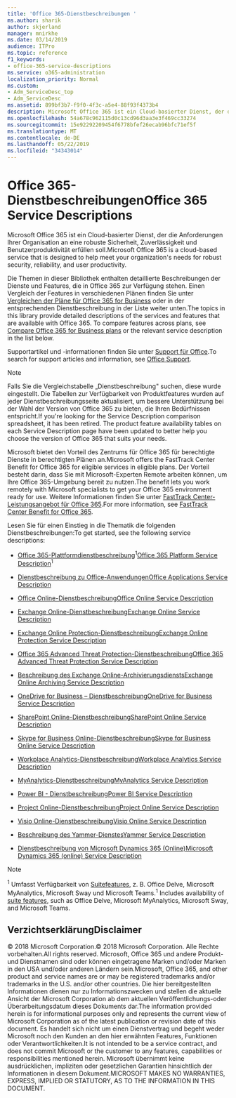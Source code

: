 ```yaml
---
title: 'Office 365-Dienstbeschreibungen '
ms.author: sharik
author: skjerland
manager: mnirkhe
ms.date: 03/14/2019
audience: ITPro
ms.topic: reference
f1_keywords:
- office-365-service-descriptions
ms.service: o365-administration
localization_priority: Normal
ms.custom:
- Adm_ServiceDesc_top
- Adm_ServiceDesc
ms.assetid: 899bf3b7-f9f0-4f3c-a5e4-88f93f4373b4
description: Microsoft Office 365 ist ein Cloud-basierter Dienst, der die Anforderungen Ihrer Organisation an eine robuste Sicherheit, Zuverlässigkeit und Benutzerproduktivität erfüllen soll.
ms.openlocfilehash: 54a678c962115d0c13cd96d3aa3e3f469cc33274
ms.sourcegitcommit: 15e92292209454f6778bfef26ecab96bfc71ef5f
ms.translationtype: MT
ms.contentlocale: de-DE
ms.lasthandoff: 05/22/2019
ms.locfileid: "34343014"
---
```

# <a name="office-365-service-descriptions"></a><span data-ttu-id="1d1d6-103">Office 365-Dienstbeschreibungen</span><span class="sxs-lookup"><span data-stu-id="1d1d6-103">Office 365 Service Descriptions</span></span> 

<span data-ttu-id="1d1d6-104">Microsoft Office 365 ist ein Cloud-basierter Dienst, der die Anforderungen Ihrer Organisation an eine robuste Sicherheit, Zuverlässigkeit und Benutzerproduktivität erfüllen soll.</span><span class="sxs-lookup"><span data-stu-id="1d1d6-104">Microsoft Office 365 is a cloud-based service that is designed to help meet your organization's needs for robust security, reliability, and user productivity.</span></span> 
  
<span data-ttu-id="1d1d6-p101">Die Themen in dieser Bibliothek enthalten detaillierte Beschreibungen der Dienste und Features, die in Office 365 zur Verfügung stehen. Einen Vergleich der Features in verschiedenen Plänen finden Sie unter [Vergleichen der Pläne für Office 365 for Business](http://go.microsoft.com/fwlink/?LinkID=799177&amp;clcid=0x409) oder in der entsprechenden Dienstbeschreibung in der Liste weiter unten.</span><span class="sxs-lookup"><span data-stu-id="1d1d6-p101">The topics in this library provide detailed descriptions of the services and features that are available with Office 365. To compare features across plans, see [Compare Office 365 for Business plans](http://go.microsoft.com/fwlink/?LinkID=799177&amp;clcid=0x409) or the relevant service description in the list below.</span></span> 
  
<span data-ttu-id="1d1d6-107">Supportartikel und -informationen finden Sie unter [Support für Office](https://support.office.com/).</span><span class="sxs-lookup"><span data-stu-id="1d1d6-107">To search for support articles and information, see [Office Support](https://support.office.com/).</span></span>
  
> [!NOTE]
> <span data-ttu-id="1d1d6-p102">Falls Sie die Vergleichstabelle „Dienstbeschreibung" suchen, diese wurde eingestellt. Die Tabellen zur Verfügbarkeit von Produktfeatures wurden auf jeder Dienstbeschreibungsseite aktualisiert, um bessere Unterstützung bei der Wahl der Version von Office 365 zu bieten, die Ihren Bedürfnissen entspricht.</span><span class="sxs-lookup"><span data-stu-id="1d1d6-p102">If you're looking for the Service Description comparison spreadsheet, it has been retired. The product feature availability tables on each Service Description page have been updated to better help you choose the version of Office 365 that suits your needs.</span></span> 
  
<span data-ttu-id="1d1d6-110">Microsoft bietet den Vorteil des Zentrums für Office 365 für berechtigte Dienste in berechtigten Plänen an.</span><span class="sxs-lookup"><span data-stu-id="1d1d6-110">Microsoft offers the FastTrack Center Benefit for Office 365 for eligible services in eligible plans.</span></span> <span data-ttu-id="1d1d6-111">Der Vorteil besteht darin, dass Sie mit Microsoft-Experten Remote arbeiten können, um Ihre Office 365-Umgebung bereit zu nutzen.</span><span class="sxs-lookup"><span data-stu-id="1d1d6-111">The benefit lets you work remotely with Microsoft specialists to get your Office 365 environment ready for use.</span></span> <span data-ttu-id="1d1d6-112">Weitere Informationen finden Sie unter [FastTrack Center-Leistungsangebot für Office 365](https://docs.microsoft.com/fasttrack/O365-fasttrack-benefit-for-office-365).</span><span class="sxs-lookup"><span data-stu-id="1d1d6-112">For more information, see [FastTrack Center Benefit for Office 365](https://docs.microsoft.com/fasttrack/O365-fasttrack-benefit-for-office-365).</span></span>
  
<span data-ttu-id="1d1d6-113">Lesen Sie für einen Einstieg in die Thematik die folgenden Dienstbeschreibungen:</span><span class="sxs-lookup"><span data-stu-id="1d1d6-113">To get started, see the following service descriptions:</span></span>
  
- <span data-ttu-id="1d1d6-114">[Office 365-Plattformdienstbeschreibung](office-365-platform-service-description/office-365-platform-service-description.md)<sup>1</sup></span><span class="sxs-lookup"><span data-stu-id="1d1d6-114">[Office 365 Platform Service Description](office-365-platform-service-description/office-365-platform-service-description.md)<sup>1</sup></span></span>
    
- [<span data-ttu-id="1d1d6-115">Dienstbeschreibung zu Office-Anwendungen</span><span class="sxs-lookup"><span data-stu-id="1d1d6-115">Office Applications Service Description</span></span>](office-applications-service-description/office-applications-service-description.md)
    
- [<span data-ttu-id="1d1d6-116">Office Online-Dienstbeschreibung</span><span class="sxs-lookup"><span data-stu-id="1d1d6-116">Office Online Service Description</span></span>](office-online-service-description/office-online-service-description.md)
    
- [<span data-ttu-id="1d1d6-117">Exchange Online-Dienstbeschreibung</span><span class="sxs-lookup"><span data-stu-id="1d1d6-117">Exchange Online Service Description</span></span>](exchange-online-service-description/exchange-online-service-description.md)
    
- [<span data-ttu-id="1d1d6-118">Exchange Online Protection-Dienstbeschreibung</span><span class="sxs-lookup"><span data-stu-id="1d1d6-118">Exchange Online Protection Service Description</span></span>](exchange-online-protection-service-description/exchange-online-protection-service-description.md)
    
- [<span data-ttu-id="1d1d6-119">Office 365 Advanced Threat Protection-Dienstbeschreibung</span><span class="sxs-lookup"><span data-stu-id="1d1d6-119">Office 365 Advanced Threat Protection Service Description</span></span>](office-365-advanced-threat-protection-service-description.md)
    
- [<span data-ttu-id="1d1d6-120">Beschreibung des Exchange Online-Archivierungsdiensts</span><span class="sxs-lookup"><span data-stu-id="1d1d6-120">Exchange Online Archiving Service Description</span></span>](exchange-online-archiving-service-description/exchange-online-archiving-service-description.md)
    
- [<span data-ttu-id="1d1d6-121">OneDrive for Business – Dienstbeschreibung</span><span class="sxs-lookup"><span data-stu-id="1d1d6-121">OneDrive for Business Service Description</span></span>](onedrive-for-business-service-description.md)
    
- [<span data-ttu-id="1d1d6-122">SharePoint Online-Dienstbeschreibung</span><span class="sxs-lookup"><span data-stu-id="1d1d6-122">SharePoint Online Service Description</span></span>](sharepoint-online-service-description/sharepoint-online-service-description.md)
    
- [<span data-ttu-id="1d1d6-123">Skype for Business Online-Dienstbeschreibung</span><span class="sxs-lookup"><span data-stu-id="1d1d6-123">Skype for Business Online Service Description</span></span>](skype-for-business-online-service-description/skype-for-business-online-service-description.md)
    
- [<span data-ttu-id="1d1d6-124">Workplace Analytics-Dienstbeschreibung</span><span class="sxs-lookup"><span data-stu-id="1d1d6-124">Workplace Analytics Service Description</span></span>](workplace-analytics-service-description.md)

- [<span data-ttu-id="1d1d6-125">MyAnalytics-Dienstbeschreibung</span><span class="sxs-lookup"><span data-stu-id="1d1d6-125">MyAnalytics Service Description</span></span>](mya-service-description.md)
    
- [<span data-ttu-id="1d1d6-126">Power BI - Dienstbeschreibung</span><span class="sxs-lookup"><span data-stu-id="1d1d6-126">Power BI Service Description</span></span>](power-bi-service-description.md)
    
- [<span data-ttu-id="1d1d6-127">Project Online-Dienstbeschreibung</span><span class="sxs-lookup"><span data-stu-id="1d1d6-127">Project Online Service Description</span></span>](project-online-service-description/project-online-service-description.md)
    
- [<span data-ttu-id="1d1d6-128">Visio Online-Dienstbeschreibung</span><span class="sxs-lookup"><span data-stu-id="1d1d6-128">Visio Online Service Description</span></span>](visio-online-service-description/visio-online-service-description.md)
    
- [<span data-ttu-id="1d1d6-129">Beschreibung des Yammer-Dienstes</span><span class="sxs-lookup"><span data-stu-id="1d1d6-129">Yammer Service Description</span></span>](yammer-service-description/yammer-service-description.md)
    
- [<span data-ttu-id="1d1d6-130">Dienstbeschreibung von Microsoft Dynamics 365 (Online)</span><span class="sxs-lookup"><span data-stu-id="1d1d6-130">Microsoft Dynamics 365 (online) Service Description</span></span>](microsoft-dynamics-365-online-service-description.md)
    
> [!NOTE]
> <span data-ttu-id="1d1d6-131"><sup>1</sup> Umfasst Verfügbarkeit von [Suitefeatures](https://technet.microsoft.com/EN-US/library/office-365-suite-features.aspx), z. B. Office Delve, Microsoft MyAnalytics, Microsoft Sway und Microsoft Teams.</span><span class="sxs-lookup"><span data-stu-id="1d1d6-131"><sup>1</sup> Includes availability of [suite features](https://technet.microsoft.com/EN-US/library/office-365-suite-features.aspx), such as Office Delve, Microsoft MyAnalytics, Microsoft Sway, and Microsoft Teams.</span></span> 
  
## <a name="disclaimer"></a><span data-ttu-id="1d1d6-132">Verzichtserklärung</span><span class="sxs-lookup"><span data-stu-id="1d1d6-132">Disclaimer</span></span>

<span data-ttu-id="1d1d6-133">© 2018 Microsoft Corporation.</span><span class="sxs-lookup"><span data-stu-id="1d1d6-133">© 2018 Microsoft Corporation.</span></span> <span data-ttu-id="1d1d6-134">Alle Rechte vorbehalten.</span><span class="sxs-lookup"><span data-stu-id="1d1d6-134">All rights reserved.</span></span> <span data-ttu-id="1d1d6-135">Microsoft, Office 365 und andere Produkt-und Dienstnamen sind oder können eingetragene Marken und/oder Marken in den USA und/oder anderen Ländern sein.</span><span class="sxs-lookup"><span data-stu-id="1d1d6-135">Microsoft, Office 365, and other product and service names are or may be registered trademarks and/or trademarks in the U.S. and/or other countries.</span></span> <span data-ttu-id="1d1d6-136">Die hier bereitgestellten Informationen dienen nur zu Informationszwecken und stellen die aktuelle Ansicht der Microsoft Corporation ab dem aktuellen Veröffentlichungs-oder Überarbeitungsdatum dieses Dokuments dar.</span><span class="sxs-lookup"><span data-stu-id="1d1d6-136">The information provided herein is for informational purposes only and represents the current view of Microsoft Corporation as of the latest publication or revision date of this document.</span></span> <span data-ttu-id="1d1d6-137">Es handelt sich nicht um einen Dienstvertrag und begeht weder Microsoft noch den Kunden an den hier erwähnten Features, Funktionen oder Verantwortlichkeiten.</span><span class="sxs-lookup"><span data-stu-id="1d1d6-137">It is not intended to be a service contract, and does not commit Microsoft or the customer to any features, capabilities or responsibilities mentioned herein.</span></span> <span data-ttu-id="1d1d6-138">Microsoft übernimmt keine ausdrücklichen, impliziten oder gesetzlichen Garantien hinsichtlich der Informationen in diesem Dokument.</span><span class="sxs-lookup"><span data-stu-id="1d1d6-138">MICROSOFT MAKES NO WARRANTIES, EXPRESS, IMPLIED OR STATUTORY, AS TO THE INFORMATION IN THIS DOCUMENT.</span></span> 
  

